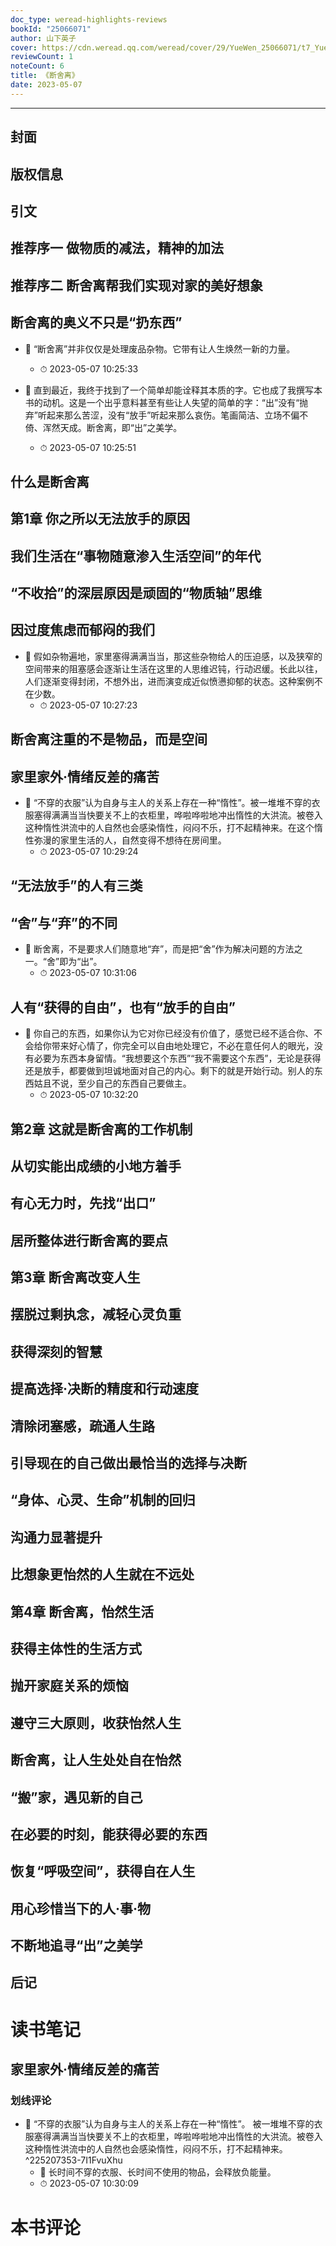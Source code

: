 ```yaml
---
doc_type: weread-highlights-reviews
bookId: "25066071"
author: 山下英子
cover: https://cdn.weread.qq.com/weread/cover/29/YueWen_25066071/t7_YueWen_25066071.jpg
reviewCount: 1
noteCount: 6
title: 《断舍离》
date: 2023-05-07
---
```


---


## 封面

## 版权信息

## 引文

## 推荐序一 做物质的减法，精神的加法

## 推荐序二 断舍离帮我们实现对家的美好想象

## 断舍离的奥义不只是“扔东西”


- 📌 “断舍离”并非仅仅是处理废品杂物。它带有让人生焕然一新的力量。 
    - ⏱ 2023-05-07 10:25:33 

- 📌 直到最近，我终于找到了一个简单却能诠释其本质的字。它也成了我撰写本书的动机。这是一个出乎意料甚至有些让人失望的简单的字：“出”没有“抛弃”听起来那么苦涩，没有“放手”听起来那么哀伤。笔画简洁、立场不偏不倚、浑然天成。断舍离，即“出”之美学。 
    - ⏱ 2023-05-07 10:25:51 
## 什么是断舍离

## 第1章 你之所以无法放手的原因

## 我们生活在“事物随意渗入生活空间”的年代

## “不收拾”的深层原因是顽固的“物质轴”思维

## 因过度焦虑而郁闷的我们


- 📌 假如杂物遍地，家里塞得满满当当，那这些杂物给人的压迫感，以及狭窄的空间带来的阻塞感会逐渐让生活在这里的人思维迟钝，行动迟缓。长此以往，人们逐渐变得封闭，不想外出，进而演变成近似愤懑抑郁的状态。这种案例不在少数。 
    - ⏱ 2023-05-07 10:27:23 
## 断舍离注重的不是物品，而是空间

## 家里家外·情绪反差的痛苦


- 📌 “不穿的衣服”认为自身与主人的关系上存在一种“惰性”。被一堆堆不穿的衣服塞得满满当当快要关不上的衣柜里，哗啦哗啦地冲出惰性的大洪流。被卷入这种惰性洪流中的人自然也会感染惰性，闷闷不乐，打不起精神来。在这个惰性弥漫的家里生活的人，自然变得不想待在房间里。 
    - ⏱ 2023-05-07 10:29:24 
## “无法放手”的人有三类

## “舍”与“弃”的不同


- 📌 断舍离，不是要求人们随意地“弃”，而是把“舍”作为解决问题的方法之一。“舍”即为“出”。 
    - ⏱ 2023-05-07 10:31:06 
## 人有“获得的自由”，也有“放手的自由”


- 📌 你自己的东西，如果你认为它对你已经没有价值了，感觉已经不适合你、不会给你带来好心情了，你完全可以自由地处理它，不必在意任何人的眼光，没有必要为东西本身留情。“我想要这个东西”“我不需要这个东西”，无论是获得还是放手，都要做到坦诚地面对自己的内心。剩下的就是开始行动。别人的东西姑且不说，至少自己的东西自己要做主。 
    - ⏱ 2023-05-07 10:32:20 
## 第2章 这就是断舍离的工作机制

## 从切实能出成绩的小地方着手

## 有心无力时，先找“出口”

## 居所整体进行断舍离的要点

## 第3章 断舍离改变人生

## 摆脱过剩执念，减轻心灵负重

## 获得深刻的智慧

## 提高选择·决断的精度和行动速度

## 清除闭塞感，疏通人生路

## 引导现在的自己做出最恰当的选择与决断

## “身体、心灵、生命”机制的回归

## 沟通力显著提升

## 比想象更怡然的人生就在不远处

## 第4章 断舍离，怡然生活

## 获得主体性的生活方式

## 抛开家庭关系的烦恼

## 遵守三大原则，收获怡然人生

## 断舍离，让人生处处自在怡然

## “搬”家，遇见新的自己

## 在必要的时刻，能获得必要的东西

## 恢复“呼吸空间”，获得自在人生

## 用心珍惜当下的人·事·物

## 不断地追寻“出”之美学

## 后记


# 读书笔记

## 家里家外·情绪反差的痛苦

### 划线评论
- 📌 “不穿的衣服”认为自身与主人的关系上存在一种“惰性”。
被一堆堆不穿的衣服塞得满满当当快要关不上的衣柜里，哗啦哗啦地冲出惰性的大洪流。被卷入这种惰性洪流中的人自然也会感染惰性，闷闷不乐，打不起精神来。  ^225207353-7I1FvuXhu
    - 💭 长时间不穿的衣服、长时间不使用的物品，会释放负能量。
    - ⏱ 2023-05-07 10:30:09
   

# 本书评论
